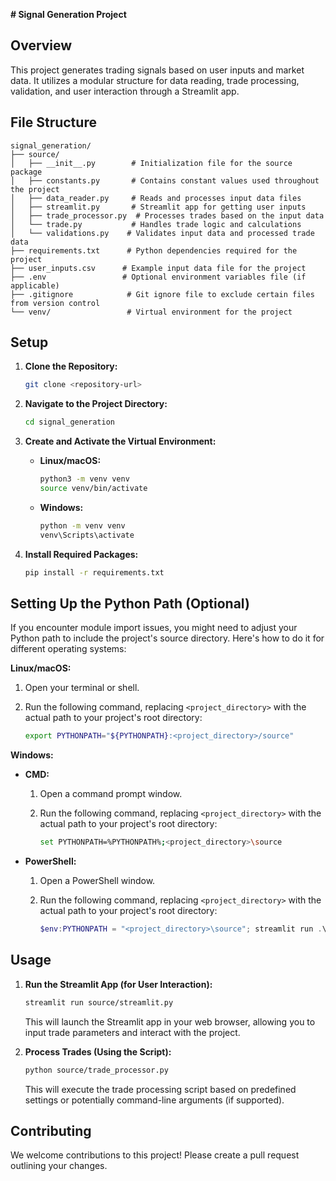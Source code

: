 **# Signal Generation Project**

## Overview

This project generates trading signals based on user inputs and market data. It utilizes a modular structure for data reading, trade processing, validation, and user interaction through a Streamlit app.

## File Structure

```
signal_generation/
├── source/
│   ├── __init__.py        # Initialization file for the source package
│   ├── constants.py       # Contains constant values used throughout the project
│   ├── data_reader.py     # Reads and processes input data files
│   ├── streamlit.py       # Streamlit app for getting user inputs
│   ├── trade_processor.py  # Processes trades based on the input data
│   └── trade.py           # Handles trade logic and calculations
│   └── validations.py    # Validates input data and processed trade data
├── requirements.txt      # Python dependencies required for the project
├── user_inputs.csv      # Example input data file for the project
├── .env                 # Optional environment variables file (if applicable)
├── .gitignore            # Git ignore file to exclude certain files from version control
└── venv/                 # Virtual environment for the project
```

## Setup

1. **Clone the Repository:**

   ```bash
   git clone <repository-url>
   ```

2. **Navigate to the Project Directory:**

   ```bash
   cd signal_generation
   ```

3. **Create and Activate the Virtual Environment:**

   - **Linux/macOS:**

     ```bash
     python3 -m venv venv
     source venv/bin/activate
     ```

   - **Windows:**

     ```bash
     python -m venv venv
     venv\Scripts\activate
     ```

4. **Install Required Packages:**

   ```bash
   pip install -r requirements.txt
   ```

## Setting Up the Python Path (Optional)

If you encounter module import issues, you might need to adjust your Python path to include the project's source directory. Here's how to do it for different operating systems:

**Linux/macOS:**

1. Open your terminal or shell.
2. Run the following command, replacing `<project_directory>` with the actual path to your project's root directory:

   ```bash
   export PYTHONPATH="${PYTHONPATH}:<project_directory>/source"
   ```

**Windows:**

- **CMD:**

  1. Open a command prompt window.
  2. Run the following command, replacing `<project_directory>` with the actual path to your project's root directory:

     ```bash
     set PYTHONPATH=%PYTHONPATH%;<project_directory>\source
     ```

- **PowerShell:**

  1. Open a PowerShell window.
  2. Run the following command, replacing `<project_directory>` with the actual path to your project's root directory:

     ```powershell
     $env:PYTHONPATH = "<project_directory>\source"; streamlit run .\source\streamlit.py
     ```

## Usage

1. **Run the Streamlit App (for User Interaction):**

   ```bash
   streamlit run source/streamlit.py
   ```

   This will launch the Streamlit app in your web browser, allowing you to input trade parameters and interact with the project.

2. **Process Trades (Using the Script):**

   ```bash
   python source/trade_processor.py
   ```

   This will execute the trade processing script based on predefined settings or potentially command-line arguments (if supported).

## Contributing

We welcome contributions to this project! Please create a pull request outlining your changes.